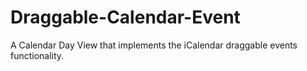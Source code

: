 # Draggable-Calendar-Event
A Calendar Day View that implements the iCalendar draggable events functionality.
